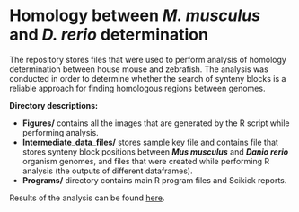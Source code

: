 # Homology between *M. musculus* and *D. rerio* determination

The repository stores files that were used to perform analysis of
homology determination between house mouse and zebrafish. The
analysis was conducted in order to determine whether the search
of synteny blocks is a reliable approach for finding homologous
regions between genomes.

**Directory descriptions:**
- **Figures/** contains all the images that are generated by the R
script while performing analysis.
- **Intermediate_data_files/** stores sample key file and contains file
that stores synteny block positions between ***Mus musculus***
and ***Danio rerio*** organism genomes, and files that were created while
performing R analysis (the outputs of different dataframes).
- **Programs/** directory contains main R program files and Scikick reports.

Results of the analysis can be found [here]().
